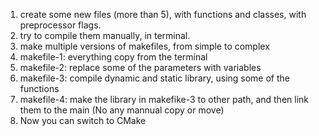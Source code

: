 1. create some new files (more than 5), with functions and classes, with preprocessor flags.
2. try to compile them manually, in terminal.
3. make multiple versions of makefiles, from simple to complex
4. makefile-1: everything copy from the terminal
5. makefile-2: replace some of the parameters with variables
6. makefile-3: compile dynamic and static library, using some of the functions
7. makefile-4: make the library in makefike-3 to other path, and then link them to the main (No any mannual copy or move)
8. Now you can switch to CMake
